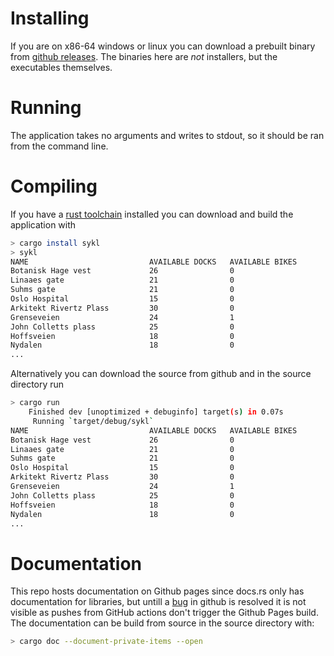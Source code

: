 # Installing
If you are on x86-64 windows or linux you can download a prebuilt binary from [github releases](https://github.com/regiontog/sykl/releases). The binaries here are _not_ installers, but the executables themselves.

# Running
The application takes no arguments and writes to stdout, so it should be ran from the command line.

# Compiling
If you have a [rust toolchain](https://rustup.rs/) installed you can download and build the application with
```bash
> cargo install sykl
> sykl
NAME                           AVAILABLE DOCKS   AVAILABLE BIKES
Botanisk Hage vest             26                0
Linaaes gate                   21                0
Suhms gate                     21                0
Oslo Hospital                  15                0
Arkitekt Rivertz Plass         30                0
Grenseveien                    24                1
John Colletts plass            25                0
Hoffsveien                     18                0
Nydalen                        18                0
...
```

Alternatively you can download the source from github and in the source directory run
```bash
> cargo run
    Finished dev [unoptimized + debuginfo] target(s) in 0.07s
     Running `target/debug/sykl`
NAME                           AVAILABLE DOCKS   AVAILABLE BIKES
Botanisk Hage vest             26                0
Linaaes gate                   21                0
Suhms gate                     21                0
Oslo Hospital                  15                0
Arkitekt Rivertz Plass         30                0
Grenseveien                    24                1
John Colletts plass            25                0
Hoffsveien                     18                0
Nydalen                        18                0
...
```

# Documentation
This repo hosts documentation on Github pages since docs.rs only has documentation for libraries, but untill a [bug](https://github.community/t5/GitHub-Actions/Github-action-not-triggering-gh-pages-upon-push/td-p/26869) in github is resolved it is not visible as pushes from GitHub actions don't trigger the Github Pages build. The documentation can be build from source in the source directory with:
```bash
> cargo doc --document-private-items --open
```
